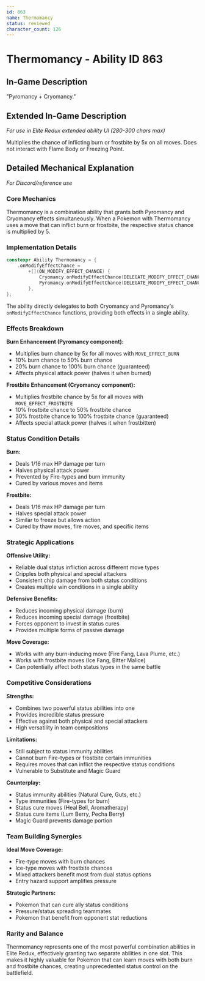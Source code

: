 ```yaml
---
id: 863
name: Thermomancy
status: reviewed
character_count: 126
---
```


# Thermomancy - Ability ID 863

## In-Game Description
"Pyromancy + Cryomancy."

## Extended In-Game Description
*For use in Elite Redux extended ability UI (280-300 chars max)*

Multiplies the chance of inflicting burn or frostbite by 5x on all moves. Does not interact with Flame Body or Freezing Point.

## Detailed Mechanical Explanation
*For Discord/reference use*

### Core Mechanics
Thermomancy is a combination ability that grants both Pyromancy and Cryomancy effects simultaneously. When a Pokemon with Thermomancy uses a move that can inflict burn or frostbite, the respective status chance is multiplied by 5.

### Implementation Details
```cpp
constexpr Ability Thermomancy = {
    .onModifyEffectChance =
        +[](ON_MODIFY_EFFECT_CHANCE) {
            Cryomancy.onModifyEffectChance(DELEGATE_MODIFY_EFFECT_CHANCE);
            Pyromancy.onModifyEffectChance(DELEGATE_MODIFY_EFFECT_CHANCE);
        },
};
```

The ability directly delegates to both Cryomancy and Pyromancy's `onModifyEffectChance` functions, providing both effects in a single ability.

### Effects Breakdown

**Burn Enhancement (Pyromancy component):**
- Multiplies burn chance by 5x for all moves with `MOVE_EFFECT_BURN`
- 10% burn chance to 50% burn chance
- 20% burn chance to 100% burn chance (guaranteed)
- Affects physical attack power (halves it when burned)

**Frostbite Enhancement (Cryomancy component):**
- Multiplies frostbite chance by 5x for all moves with `MOVE_EFFECT_FROSTBITE`
- 10% frostbite chance to 50% frostbite chance  
- 30% frostbite chance to 100% frostbite chance (guaranteed)
- Affects special attack power (halves it when frostbitten)

### Status Condition Details

**Burn:**
- Deals 1/16 max HP damage per turn
- Halves physical attack power
- Prevented by Fire-types and burn immunity
- Cured by various moves and items

**Frostbite:**
- Deals 1/16 max HP damage per turn
- Halves special attack power  
- Similar to freeze but allows action
- Cured by thaw moves, fire moves, and specific items

### Strategic Applications

**Offensive Utility:**
- Reliable dual status infliction across different move types
- Cripples both physical and special attackers
- Consistent chip damage from both status conditions
- Creates multiple win conditions in a single ability

**Defensive Benefits:**
- Reduces incoming physical damage (burn)
- Reduces incoming special damage (frostbite)
- Forces opponent to invest in status cures
- Provides multiple forms of passive damage

**Move Coverage:**
- Works with any burn-inducing move (Fire Fang, Lava Plume, etc.)
- Works with frostbite moves (Ice Fang, Bitter Malice)
- Can potentially affect both status types in the same battle

### Competitive Considerations

**Strengths:**
- Combines two powerful status abilities into one
- Provides incredible status pressure
- Effective against both physical and special attackers
- High versatility in team compositions

**Limitations:**
- Still subject to status immunity abilities
- Cannot burn Fire-types or frostbite certain immunities
- Requires moves that can inflict the respective status conditions
- Vulnerable to Substitute and Magic Guard

**Counterplay:**
- Status immunity abilities (Natural Cure, Guts, etc.)
- Type immunities (Fire-types for burn)
- Status cure moves (Heal Bell, Aromatherapy)
- Status cure items (Lum Berry, Pecha Berry)
- Magic Guard prevents damage portion

### Team Building Synergies

**Ideal Move Coverage:**
- Fire-type moves with burn chances
- Ice-type moves with frostbite chances
- Mixed attackers benefit most from dual status options
- Entry hazard support amplifies pressure

**Strategic Partners:**
- Pokemon that can cure ally status conditions
- Pressure/status spreading teammates
- Pokemon that benefit from opponent stat reductions

### Rarity and Balance
Thermomancy represents one of the most powerful combination abilities in Elite Redux, effectively granting two separate abilities in one slot. This makes it highly valuable for Pokemon that can learn moves with both burn and frostbite chances, creating unprecedented status control on the battlefield.